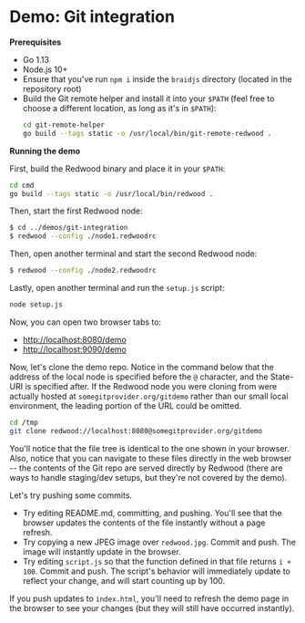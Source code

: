 
# Demo: Git integration

**Prerequisites**

- Go 1.13
- Node.js 10+
- Ensure that you've run `npm i` inside the `braidjs` directory (located in the repository root)
- Build the Git remote helper and install it into your `$PATH` (feel free to choose a different location, as long as it's in `$PATH`):
    ```sh
    cd git-remote-helper
    go build --tags static -o /usr/local/bin/git-remote-redwood .
    ```

**Running the demo**

First, build the Redwood binary and place it in your `$PATH`:

```sh
cd cmd
go build --tags static -o /usr/local/bin/redwood .
```

Then, start the first Redwood node:

```sh
$ cd ../demos/git-integration
$ redwood --config ./node1.redwoodrc 
```

Then, open another terminal and start the second Redwood node:

```sh
$ redwood --config ./node2.redwoodrc 
```

Lastly, open another terminal and run the `setup.js` script:

```sh
node setup.js
```

Now, you can open two browser tabs to:
- <http://localhost:8080/demo>
- <http://localhost:9090/demo>


Now, let's clone the demo repo.  Notice in the command below that the address of the local node is specified before the `@` character, and the State-URI is specified after.  If the Redwood node you were cloning from were actually hosted at `somegitprovider.org/gitdemo` rather than our small local environment, the leading portion of the URL could be omitted.

```sh
cd /tmp
git clone redwood://localhost:8080@somegitprovider.org/gitdemo
```

You'll notice that the file tree is identical to the one shown in your browser.  Also, notice that you can navigate to these files directly in the web browser -- the contents of the Git repo are served directly by Redwood (there are ways to handle staging/dev setups, but they're not covered by the demo).

Let's try pushing some commits.

- Try editing README.md, committing, and pushing.  You'll see that the browser updates the contents of the file instantly without a page refresh.
- Try copying a new JPEG image over `redwood.jpg`.  Commit and push.  The image will instantly update in the browser.
- Try editing `script.js` so that the function defined in that file returns `i + 100`.  Commit and push.  The script's behavior will immediately update to reflect your change, and will start counting up by 100.

If you push updates to `index.html`, you'll need to refresh the demo page in the browser to see your changes (but they will still have occurred instantly).

